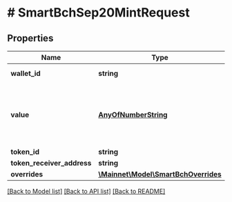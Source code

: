 # # SmartBchSep20MintRequest

## Properties

Name | Type | Description | Notes
------------ | ------------- | ------------- | -------------
**wallet_id** | **string** | serialized wallet | 
**value** | [**AnyOfNumberString**](AnyOfNumberString.md) | Value is represented as number or string to avoid precision loss | 
**token_id** | **string** |  | 
**token_receiver_address** | **string** |  | [optional] 
**overrides** | [**\Mainnet\Model\SmartBchOverrides**](SmartBchOverrides.md) |  | [optional] 

[[Back to Model list]](../../README.md#documentation-for-models) [[Back to API list]](../../README.md#documentation-for-api-endpoints) [[Back to README]](../../README.md)


